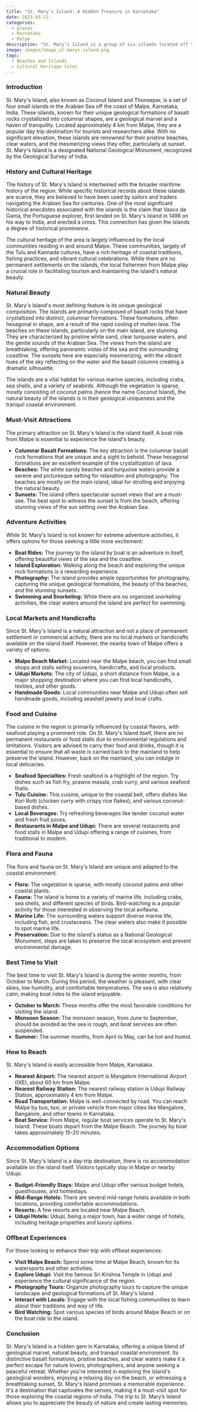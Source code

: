 ```yaml
---
title: "St. Mary’s Island: A Hidden Treasure in Karnataka"
date: 2025-03-13
categories:
  - places
  - Karnataka
  - Malpe
description: "St. Mary’s Island is a group of six islands located off the coast of Malpe, near Goa in Karnataka. Known for its unique basaltic rock formations and crystal-clear waters, it is one of the few places in India where ancient submerged temples can be seen. The islands are part of the larger underwater heritage known as the Seven Pagodas, which were once a flourishing port city."
image: images/image_st-marys-island.png
tags: 
  - Beaches and Islands
  - Cultural Heritage Sites
---
```



### **Introduction**

St. Mary's Island, also known as Coconut Island and Thonsepar, is a set of four small islands in the Arabian Sea off the coast of Malpe, Karnataka, India. These islands, known for their unique geological formations of basalt rocks crystallized into columnar shapes, are a geological marvel and a haven of tranquility. Located approximately 4 km from Malpe, they are a popular day trip destination for tourists and researchers alike. With no significant elevation, these islands are renowned for their pristine beaches, clear waters, and the mesmerizing views they offer, particularly at sunset. St. Mary's Island is a designated National Geological Monument, recognized by the Geological Survey of India.

### **History and Cultural Heritage**

The history of St. Mary's Island is intertwined with the broader maritime history of the region. While specific historical records about these islands are scarce, they are believed to have been used by sailors and traders navigating the Arabian Sea for centuries. One of the most significant historical anecdotes associated with the islands is the claim that Vasco da Gama, the Portuguese explorer, first landed on St. Mary's Island in 1498 on his way to India, and erected a cross. This connection has given the islands a degree of historical prominence.

The cultural heritage of the area is largely influenced by the local communities residing in and around Malpe. These communities, largely of the Tulu and Kannada cultures, have a rich heritage of coastal traditions, fishing practices, and vibrant cultural celebrations. While there are no permanent settlements on the islands, the local fishermen from Malpe play a crucial role in facilitating tourism and maintaining the island's natural beauty.

### **Natural Beauty**

St. Mary's Island's most defining feature is its unique geological composition. The islands are primarily composed of basalt rocks that have crystallized into distinct, columnar formations. These formations, often hexagonal in shape, are a result of the rapid cooling of molten lava.  The beaches on these islands, particularly on the main island, are stunning. They are characterized by pristine white sand, clear turquoise waters, and the gentle sounds of the Arabian Sea. The views from the island are breathtaking, offering panoramic vistas of the sea and the surrounding coastline. The sunsets here are especially mesmerizing, with the vibrant hues of the sky reflecting on the water and the basalt columns creating a dramatic silhouette.

The islands are a vital habitat for various marine species, including crabs, sea shells, and a variety of seabirds. Although the vegetation is sparse, mostly consisting of coconut palms (hence the name Coconut Island), the natural beauty of the islands is in their geological uniqueness and the tranquil coastal environment.

### **Must-Visit Attractions**

The primary attraction on St. Mary's Island is the island itself. A boat ride from Malpe is essential to experience the island's beauty.

*   **Columnar Basalt Formations:** The key attraction is the columnar basalt rock formations that are unique and a sight to behold. These hexagonal formations are an excellent example of the crystallization of lava.
*   **Beaches:** The white sandy beaches and turquoise waters provide a serene and picturesque setting for relaxation and photography. The beaches are mostly on the main island, ideal for strolling and enjoying the natural beauty.
*   **Sunsets:** The island offers spectacular sunset views that are a must-see. The best spot to witness the sunset is from the beach, offering stunning views of the sun setting over the Arabian Sea.



### **Adventure Activities**

While St. Mary's Island is not known for extreme adventure activities, it offers options for those seeking a little more excitement:

*   **Boat Rides:** The journey to the island by boat is an adventure in itself, offering beautiful views of the sea and the coastline.
*   **Island Exploration:** Walking along the beach and exploring the unique rock formations is a rewarding experience.
*   **Photography:** The island provides ample opportunities for photography, capturing the unique geological formations, the beauty of the beaches, and the stunning sunsets.
*   **Swimming and Snorkeling:** While there are no organized snorkeling activities, the clear waters around the island are perfect for swimming.

### **Local Markets and Handicrafts**

Since St. Mary's Island is a natural attraction and not a place of permanent settlement or commercial activity, there are no local markets or handicrafts available on the island itself. However, the nearby town of Malpe offers a variety of options:

*   **Malpe Beach Market:** Located near the Malpe beach, you can find small shops and stalls selling souvenirs, handicrafts, and local products.
*   **Udupi Markets:** The city of Udupi, a short distance from Malpe, is a major shopping destination where you can find local handicrafts, textiles, and other goods.
*   **Handmade Goods:** Local communities near Malpe and Udupi often sell handmade goods, including seashell jewelry and local crafts.

### **Food and Cuisine**

The cuisine in the region is primarily influenced by coastal flavors, with seafood playing a prominent role. On St. Mary's Island itself, there are no permanent restaurants or food stalls due to environmental regulations and limitations. Visitors are advised to carry their food and drinks, though it is essential to ensure that all waste is carried back to the mainland to help preserve the island. However, back on the mainland, you can indulge in local delicacies.

*   **Seafood Specialties:** Fresh seafood is a highlight of the region. Try dishes such as fish fry, prawns masala, crab curry, and various seafood thalis.
*   **Tulu Cuisine:** This cuisine, unique to the coastal belt, offers dishes like Kori Rotti (chicken curry with crispy rice flakes), and various coconut-based dishes.
*   **Local Beverages:** Try refreshing beverages like tender coconut water and fresh fruit juices.
*   **Restaurants in Malpe and Udupi:** There are several restaurants and food stalls in Malpe and Udupi offering a range of cuisines, from traditional to modern.

### **Flora and Fauna**

The flora and fauna on St. Mary's Island are unique and adapted to the coastal environment.

*   **Flora:** The vegetation is sparse, with mostly coconut palms and other coastal plants.
*   **Fauna:** The island is home to a variety of marine life, including crabs, sea shells, and different species of birds. Bird-watching is a popular activity for those interested in observing the local avifauna.
*   **Marine Life:** The surrounding waters support diverse marine life, including fish, and crustaceans. The clear waters also make it possible to spot marine life.
*   **Preservation:** Due to the island's status as a National Geological Monument, steps are taken to preserve the local ecosystem and prevent environmental damage.

### **Best Time to Visit**

The best time to visit St. Mary's Island is during the winter months, from October to March. During this period, the weather is pleasant, with clear skies, low humidity, and comfortable temperatures. The sea is also relatively calm, making boat rides to the island enjoyable.

*   **October to March:** These months offer the most favorable conditions for visiting the island.
*   **Monsoon Season:** The monsoon season, from June to September, should be avoided as the sea is rough, and boat services are often suspended.
*   **Summer:** The summer months, from April to May, can be hot and humid.

### **How to Reach**

St. Mary's Island is easily accessible from Malpe, Karnataka.

*   **Nearest Airport:** The nearest airport is Mangalore International Airport (IXE), about 60 km from Malpe.
*   **Nearest Railway Station:** The nearest railway station is Udupi Railway Station, approximately 4 km from Malpe.
*   **Road Transportation:** Malpe is well-connected by road. You can reach Malpe by bus, taxi, or private vehicle from major cities like Mangalore, Bangalore, and other towns in Karnataka.
*   **Boat Service:** From Malpe, regular boat services operate to St. Mary's Island. These boats depart from the Malpe Beach. The journey by boat takes approximately 15-20 minutes.

### **Accommodation Options**

Since St. Mary's Island is a day-trip destination, there is no accommodation available on the island itself. Visitors typically stay in Malpe or nearby Udupi.

*   **Budget-Friendly Stays:** Malpe and Udupi offer various budget hotels, guesthouses, and homestays.
*   **Mid-Range Hotels:** There are several mid-range hotels available in both locations, providing comfortable accommodations.
*   **Resorts:** A few resorts are located near Malpe Beach.
*   **Udupi Hotels:** Udupi, being a major town, has a wider range of hotels, including heritage properties and luxury options.

### **Offbeat Experiences**

For those looking to enhance their trip with offbeat experiences:

*   **Visit Malpe Beach:** Spend some time at Malpe Beach, known for its watersports and other activities.
*   **Explore Udupi:** Visit the famous Sri Krishna Temple in Udupi and experience the cultural significance of the region.
*   **Photography Tours:** Organize photography tours to capture the unique landscape and geological formations of St. Mary's Island.
*   **Interact with Locals:** Engage with the local fishing communities to learn about their traditions and way of life.
*   **Bird Watching:** Spot various species of birds around Malpe Beach or on the boat ride to the island.

### **Conclusion**

St. Mary's Island is a hidden gem in Karnataka, offering a unique blend of geological marvel, natural beauty, and tranquil coastal environment. Its distinctive basalt formations, pristine beaches, and clear waters make it a perfect escape for nature lovers, photographers, and anyone seeking a peaceful retreat. Whether you're interested in exploring the island's geological wonders, enjoying a relaxing day on the beach, or witnessing a breathtaking sunset, St. Mary's Island promises a memorable experience. It's a destination that captivates the senses, making it a must-visit spot for those exploring the coastal regions of India. The trip to St. Mary’s Island allows you to appreciate the beauty of nature and create lasting memories.


